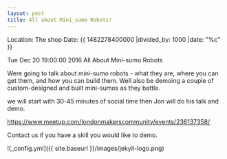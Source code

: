 ```yaml
---
layout: post
title: All about Mini_sumo Robots!
---
```


Location: The shop
Date: {{ 1482278400000 |divided_by: 1000 |date: \"%c\" }}

Tue Dec 20 19:00:00 2016
All About Mini-sumo Robots

Were going to talk about mini-sumo robots - what they are, where you can get them, and how you can build them. Well also be demoing a couple of custom-designed and built mini-sumos as they battle.

we will start with 30-45 minutes of social time then Jon will do his talk and demo.

https://www.meetup.com/londonmakerscommunity/events/236137358/

Contact us if you have a skill you would like to demo.


![_config.yml]({{ site.baseurl }}/images/jekyll-logo.png)

